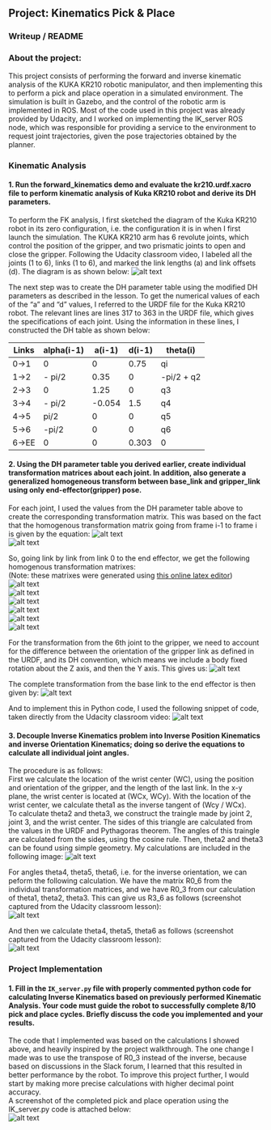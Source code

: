 ## Project: Kinematics Pick & Place


[//]: # (Image References)

[image1]: ./misc_images/sketch.jpg
[image2]: ./misc_images/eq2.png
[image3]: ./misc_images/image-3.png
[image4]: ./misc_images/T0_1.jpg
[image5]: ./misc_images/T1_2.jpg
[image6]: ./misc_images/T2_3.jpg
[image7]: ./misc_images/T3_4.jpg
[image8]: ./misc_images/T4_5.jpg
[image9]: ./misc_images/T5_6.jpg
[image10]: ./misc_images/T6_EE.jpg
[image11]: ./misc_images/T0_EE.jpg
[image12]: ./misc_images/codeblock.png
[image13]: ./misc_images/thetacalc.jpg
[image14]: ./misc_images/R3_6.png
[image15]: ./misc_images/theta456.png
[image16]: ./misc_images/kinematics_complete.png

### Writeup / README  

### About the project:
This project consists of performing the forward and inverse kinematic analysis of the KUKA KR210 robotic manipulator, and then implementing this to perform a pick and place operation in a simulated environment. The simulation is built in Gazebo, and the control of the robotic arm is implemented in ROS. Most of the code used in this project was already provided by Udacity, and I worked on implementing the IK_server ROS node, which was responsible for providing a service to the environment to request joint trajectories, given the pose trajectories obtained by the planner.

### Kinematic Analysis
#### 1. Run the forward_kinematics demo and evaluate the kr210.urdf.xacro file to perform kinematic analysis of Kuka KR210 robot and derive its DH parameters.

To perform the FK analysis, I first sketched the diagram of the Kuka KR210 robot in its zero configuration, i.e. the configuration it is in when I first launch the simulation. The KUKA KR210 arm has 6 revolute joints, which control the position of the gripper, and two prismatic joints to open and close the gripper. Following the Udacity classroom video, I labeled all the joints (1 to 6), links (1 to 6), and marked the link lengths (a) and link offsets (d). The diagram is as shown below:
![alt text][image1]

The next step was to create the DH parameter table using the modified DH parameters as described in the lesson. To get the numerical values of each of the “a” and “d” values, I referred to the URDF file for the Kuka KR210 robot. The relevant lines are lines 317 to 363 in the URDF file, which gives the specifications of each joint. Using the information in these lines, I constructed the DH table as shown below:

Links | alpha(i-1) | a(i-1) | d(i-1) | theta(i)
--- | --- | --- | --- | ---
0->1 | 0 | 0 | 0.75 | qi
1->2 | - pi/2 | 0.35 | 0 | -pi/2 + q2
2->3 | 0 | 1.25 | 0 | q3
3->4 |  - pi/2 | -0.054 | 1.5 | q4
4->5 | pi/2 | 0 | 0 | q5
5->6 | -pi/2 | 0 | 0 | q6
6->EE | 0 | 0 | 0.303 | 0

#### 2. Using the DH parameter table you derived earlier, create individual transformation matrices about each joint. In addition, also generate a generalized homogeneous transform between base_link and gripper_link using only end-effector(gripper) pose.

For each joint, I used the values from the DH parameter table above to create the corresponding transformation matrix. This was based on the fact that the homogenous transformation matrix going from frame i-1 to frame i is given by the equation:
![alt text][image2]  
![alt text][image3]

So, going link by link from link 0 to the end effector, we get the following homogenous transformation matrixes:  
(Note: these matrixes were generated using [this online latex editor](https://www.codecogs.com/latex/eqneditor.php))  
![alt text][image4]  
![alt text][image5]  
![alt text][image6]  
![alt text][image7]  
![alt text][image8]  
![alt text][image9]  

For the transformation from the 6th joint to the gripper, we need to account for the difference between the orientation of the gripper link as defined in the URDF, and its DH convention, which means we include a body fixed rotation about the Z axis, and then the Y axis. This gives us:
![alt text][image10]

The complete transformation from the base link to the end effector is then given by:
![alt text][image11]

And to implement this in Python code, I used the following snippet of code, taken directly from the Udacity classroom video:
![alt text][image12]  


#### 3. Decouple Inverse Kinematics problem into Inverse Position Kinematics and inverse Orientation Kinematics; doing so derive the equations to calculate all individual joint angles.
The procedure is as follows:  
First we calculate the location of the wrist center (WC), using the position and orientation of the gripper, and the length of the last link. In the x-y plane, the wrist center is located at (WCx, WCy). With the location of the wrist center, we calculate theta1 as the inverse tangent of (Wcy / WCx).  
To calculate theta2 and theta3, we construct the traingle made by joint 2, joint 3, and the wrist center. The sides of this triangle are calculated from the values in the URDF and Pythagoras theorem. The angles of this traingle are calculated from the sides, using the cosine rule. Then, theta2 and theta3 can be found using simple geometry. My calculations are included in the following image:
![alt text][image13]  

For angles theta4, theta5, theta6, i.e. for the inverse orientation, we can peform the following calculation. We have the matrix R0_6 from the individual transformation matrices, and we have R0_3 from our calculation of theta1, theta2, theta3. This can give us R3_6 as follows (screenshot captured from the Udacity classroom lesson):  
![alt text][image14]  

And then we calculate theta4, theta5, theta6 as follows (screenshot captured from the Udacity classroom lesson):  
![alt text][image15]  

### Project Implementation

#### 1. Fill in the `IK_server.py` file with properly commented python code for calculating Inverse Kinematics based on previously performed Kinematic Analysis. Your code must guide the robot to successfully complete 8/10 pick and place cycles. Briefly discuss the code you implemented and your results. 

The code that I implemented was based on the calculations I showed above, and heavily inspired by the project walkthrough. The one change I made was to use the transpose of R0_3 instead of the inverse, because based on discussions in the Slack forum, I learned that this resulted in better performance by the robot. To improve this project further, I would start by making more precise calculations with higher decimal point accuracy.  
A screenshot of the completed pick and place operation using the IK_server.py code is attached below:  
![alt text][image16] 

